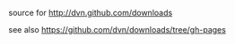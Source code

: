source for http://dvn.github.com/downloads

see also https://github.com/dvn/downloads/tree/gh-pages
